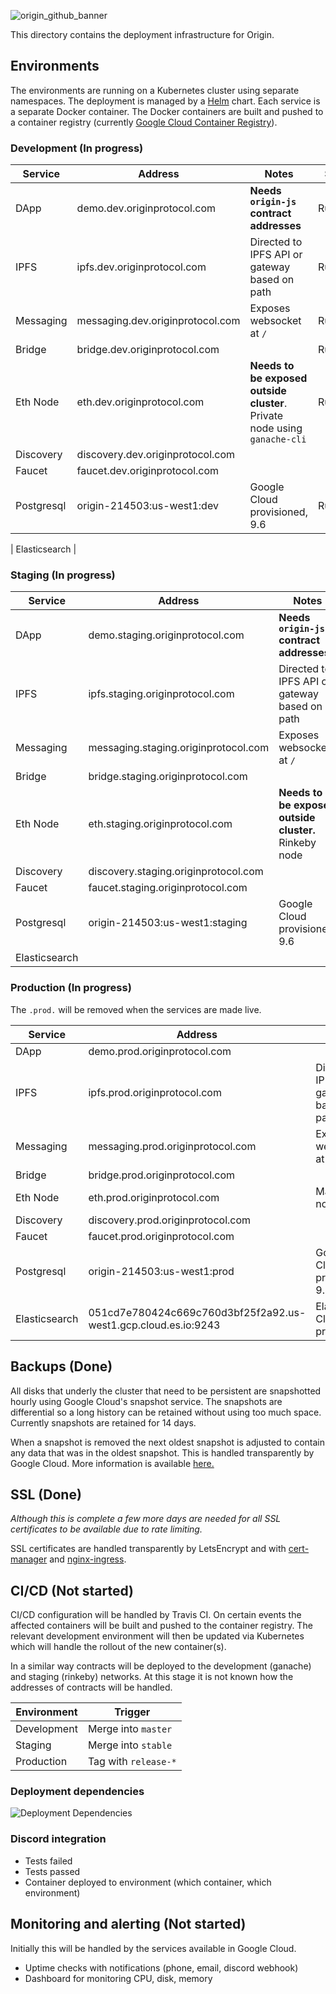 ![origin_github_banner](https://user-images.githubusercontent.com/673455/37314301-f8db9a90-2618-11e8-8fee-b44f38febf38.png)

This directory contains the deployment infrastructure for Origin. 

## Environments

The environments are running on a Kubernetes cluster using separate namespaces. The deployment is managed by a [Helm](https://www.helm.sh/) chart. Each service is a separate Docker container. The Docker containers are built and pushed to a container registry (currently [Google Cloud Container Registry](https://cloud.google.com/container-registry/)).

### Development (In progress)

| Service | Address | Notes | State |
| ------- | -------- | ----- | ----- |
| DApp | demo.dev.originprotocol.com | **Needs `origin-js` contract addresses** | Running |
| IPFS | ipfs.dev.originprotocol.com | Directed to IPFS API or gateway based on path | Running |
| Messaging | messaging.dev.originprotocol.com | Exposes websocket at `/` | Running |
| Bridge | bridge.dev.originprotocol.com | | Running |
| Eth Node | eth.dev.originprotocol.com | **Needs to be exposed outside cluster**. Private node using `ganache-cli` | Running |
| Discovery | discovery.dev.originprotocol.com | |
| Faucet | faucet.dev.originprotocol.com | |
| Postgresql | origin-214503:us-west1:dev | Google Cloud provisioned, 9.6 | Running |
 
| Elasticsearch |
 
### Staging (In progress)

| Service | Address | Notes | State |
| ------- | -------- | ----- | ----- |
| DApp | demo.staging.originprotocol.com | **Needs `origin-js` contract addresses** | Running |
| IPFS | ipfs.staging.originprotocol.com | Directed to IPFS API or gateway based on path | Running |
| Messaging | messaging.staging.originprotocol.com | Exposes websocket at `/` | Running |
| Bridge | bridge.staging.originprotocol.com | | Running |
| Eth Node | eth.staging.originprotocol.com | **Needs to be exposed outside cluster.** Rinkeby node | Running |
| Discovery | discovery.staging.originprotocol.com | |
| Faucet | faucet.staging.originprotocol.com | |
| Postgresql | origin-214503:us-west1:staging | Google Cloud provisioned, 9.6 | Running |
| Elasticsearch |

### Production (In progress)

The `.prod.` will be removed when the services are made live.

| Service | Address | Notes | State |
| ------- | -------- | ----- | ----- |
| DApp | demo.prod.originprotocol.com | | |
| IPFS | ipfs.prod.originprotocol.com | Directed to IPFS API or gateway based on path | |
| Messaging | messaging.prod.originprotocol.com | Exposes websocket at `/` | |
| Bridge | bridge.prod.originprotocol.com |  | |
| Eth Node | eth.prod.originprotocol.com | Mainnet node | |
| Discovery | discovery.prod.originprotocol.com |  |
| Faucet | faucet.prod.originprotocol.com | |
| Postgresql | origin-214503:us-west1:prod | Google Cloud provisioned, 9.6 | Running |
| Elasticsearch | 051cd7e780424c669c760d3bf25f2a92.us-west1.gcp.cloud.es.io:9243 | Elastic Cloud provisioned | Running |

## Backups (Done)

All disks that underly the cluster that need to be persistent are snapshotted hourly using Google Cloud's snapshot service. The snapshots are differential so a long history can be retained without using too much space. Currently snapshots are retained for 14 days.

When a snapshot is removed the next oldest snapshot is adjusted to contain any data that was in the oldest snapshot. This is handled transparently by Google Cloud. More information is available [here.](https://cloud.google.com/compute/docs/disks/create-snapshots)

## SSL (Done)

_Although this is complete a few more days are needed for all SSL certificates to be available due to rate limiting._

SSL certificates are handled transparently by LetsEncrypt and with [cert-manager](https://github.com/jetstack/cert-manager) and [nginx-ingress](https://github.com/helm/charts/tree/master/stable/nginx-ingress). 

## CI/CD (Not started)

CI/CD configuration will be handled by Travis CI. On certain events the affected containers will be built and pushed to the container registry. The relevant development environment will then be updated via Kubernetes which will handle the rollout of the new container(s).

In a similar way contracts will be deployed to the development (ganache) and staging (rinkeby) networks. At this stage it is not known how the addresses of contracts will be handled.

| Environment | Trigger |
| ----------- | ------- |
| Development | Merge into `master` |
| Staging | Merge into `stable` |
| Production | Tag with `release-*` |

### Deployment dependencies

![Deployment Dependencies](https://raw.githubusercontent.com/OriginProtocol/origin-box/tomlinton/helm/deployment/dependencies.svg?sanitize=true)

### Discord integration

* Tests failed
* Tests passed
* Container deployed to environment (which container, which environment)

## Monitoring and alerting (Not started)

Initially this will be handled by the services available in Google Cloud.

* Uptime checks with notifications (phone, email, discord webhook)
* Dashboard for monitoring CPU, disk, memory
